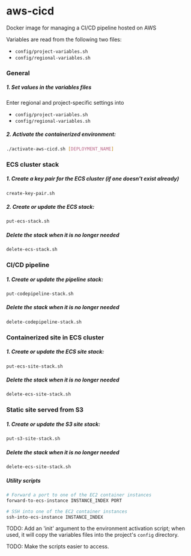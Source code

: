 # aws-cicd

Docker image for managing a CI/CD pipeline hosted on AWS

Variables are read from the following two files:
- `config/project-variables.sh`
- `config/regional-variables.sh`

### General

##### 1. Set values in the variables files

Enter regional and project-specific settings into
- `config/project-variables.sh`
- `config/regional-variables.sh`

##### 2. Activate the containerized environment:

```bash
./activate-aws-cicd.sh [DEPLOYMENT_NAME]
```

### ECS cluster stack

##### 1. Create a key pair for the ECS cluster (if one doesn't exist already)

```bash
create-key-pair.sh
```

##### 2. Create or update the ECS stack:

```bash
put-ecs-stack.sh
```

##### Delete the stack when it is no longer needed

```bash
delete-ecs-stack.sh
```

### CI/CD pipeline

##### 1. Create or update the pipeline stack:

```bash
put-codepipeline-stack.sh
```

##### Delete the stack when it is no longer needed

```bash
delete-codepipeline-stack.sh
```

### Containerized site in ECS cluster

##### 1. Create or update the ECS site stack:

```bash
put-ecs-site-stack.sh
```

##### Delete the stack when it is no longer needed

```bash
delete-ecs-site-stack.sh
```

### Static site served from S3

##### 1. Create or update the S3 site stack:

```bash
put-s3-site-stack.sh
```

##### Delete the stack when it is no longer needed

```bash
delete-ecs-site-stack.sh
```

##### Utility scripts

```bash
# Forward a port to one of the EC2 container instances
forward-to-ecs-instance INSTANCE_INDEX PORT

# SSH into one of the EC2 container instances
ssh-into-ecs-instance INSTANCE_INDEX
```


TODO: Add an 'init' argument to the environment activation script; when used, it will copy
the variables files into the project's `config` directory. 

TODO: Make the scripts easier to access.
